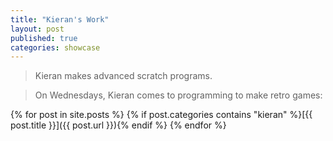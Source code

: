 ```yaml
---
title: "Kieran's Work"
layout: post
published: true
categories: showcase
---
```


> Kieran makes advanced scratch programs.

> On Wednesdays, Kieran comes to programming to make retro games:

{% for post in site.posts %}
{% if post.categories contains "kieran" %}[{{ post.title }}]({{ post.url }}){% endif %}
{% endfor %}
